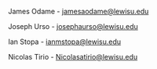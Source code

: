 James Odame - jamesaodame@lewisu.edu

Joseph Urso - josephaurso@lewisu.edu

Ian Stopa - ianmstopa@lewisu.edu

Nicolas Tirio - Nicolasatirio@lewisu.edu
